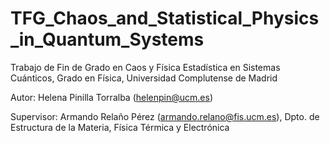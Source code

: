 # TFG_Chaos_and_Statistical_Physics_in_Quantum_Systems

Trabajo de Fin de Grado en Caos y Física Estadística en Sistemas Cuánticos, Grado en Física, Universidad Complutense de Madrid

Autor: Helena Pinilla Torralba (helenpin@ucm.es)

Supervisor: Armando Relaño Pérez (armando.relano@fis.ucm.es), Dpto. de Estructura de la Materia, Física Térmica y Electrónica

